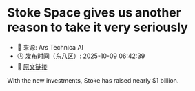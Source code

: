 # Stoke Space gives us another reason to take it very seriously
- 📅 来源: Ars Technica AI
- 🕒 发布时间（东八区）: 2025-10-09 06:42:39
- 🔗 [原文链接](https://arstechnica.com/space/2025/10/stoke-space-gives-us-another-reason-to-take-it-very-seriously/)

With the new investments, Stoke has raised nearly $1 billion.